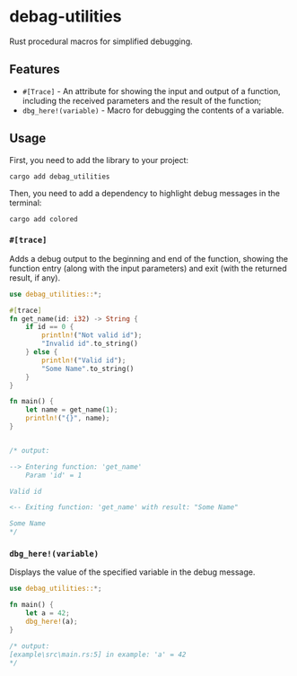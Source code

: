 # debag-utilities

Rust procedural macros for simplified debugging.

## Features

* `#[Trace]` - An attribute for showing the input and output of a function, including the received parameters and the result of the function;
* `dbg_here!(variable)` - Macro for debugging the contents of a variable.

## Usage

First, you need to add the library to your project:

```cargo
cargo add debag_utilities
```

Then, you need to add a dependency to highlight debug messages in the terminal:

```cargo
cargo add colored
```

### `#[trace]`

Adds a debug output to the beginning and end of the function, showing the function entry (along with the input parameters) and exit (with the returned result, if any).

```rust
use debag_utilities::*;

#[trace]
fn get_name(id: i32) -> String {
    if id == 0 {
        println!("Not valid id");
        "Invalid id".to_string()
    } else {
        println!("Valid id");
        "Some Name".to_string()
    }
}

fn main() {
    let name = get_name(1);
    println!("{}", name);
}


/* output:

--> Entering function: 'get_name'
    Param 'id' = 1

Valid id

<-- Exiting function: 'get_name' with result: "Some Name"

Some Name
*/
```

### `dbg_here!(variable)`

Displays the value of the specified variable in the debug message.

```rust
use debag_utilities::*;

fn main() {
    let a = 42;
    dbg_here!(a);
}

/* output:
[example\src\main.rs:5] in example: 'a' = 42
*/
```
